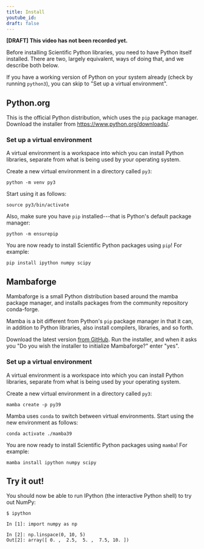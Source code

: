 ```yaml
---
title: Install
youtube_id:
draft: false
---
```


**[DRAFT] This video has not been recorded yet.**

Before installing Scientific Python libraries, you need to have Python
itself installed.  There are two, largely equivalent, ways of doing
that, and we describe both below.

If you have a working version of Python on your system already (check
by running `python3`), you can skip to "Set up a virtual environment".

## Python.org

This is the official Python distribution, which uses the `pip` package manager.
Download the installer from https://www.python.org/downloads/.

### Set up a virtual environment

A virtual environment is a workspace into which you can install Python
libraries, separate from what is being used by your operating system.

Create a new virtual environment in a directory called
`py3`:

```
python -m venv py3
```

Start using it as follows:

```
source py3/bin/activate
```

Also, make sure you have `pip` installed---that is Python's default package manager:

```
python -m ensurepip
```

You are now ready to install Scientific Python packages using `pip`!  For example:

```
pip install ipython numpy scipy
```

## Mambaforge

Mambaforge is a small Python distribution based around the mamba
package manager, and installs packages from the community repository
conda-forge.

Mamba is a bit different from Python's `pip` package manager in that
it can, in addition to Python libraries, also install compilers,
libraries, and so forth.

Download the latest version [from
GitHub](https://github.com/conda-forge/miniforge#mambaforge).  Run the
installer, and when it asks you "Do you wish the installer to
initialize Mambaforge?" enter "yes".

### Set up a virtual environment

A virtual environment is a workspace into which you can install Python
libraries, separate from what is being used by your operating system.

Create a new virtual environment in a directory called
`py3`:

```
mamba create -p py39
```

Mamba uses `conda` to switch between virtual environments. Start using
the new environment as follows:

```
conda activate ./mamba39
```

You are now ready to install Scientific Python packages using `mamba`!
For example:

```
mamba install ipython numpy scipy
```

## Try it out!

You should now be able to run IPython (the interactive Python shell) to try out NumPy:

```
$ ipython

In [1]: import numpy as np

In [2]: np.linspace(0, 10, 5)
Out[2]: array([ 0. ,  2.5,  5. ,  7.5, 10. ])
```
